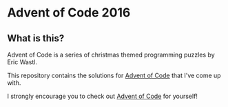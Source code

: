 # Advent of Code 2016
## What is this?
Advent of Code is a series of christmas themed programming puzzles by Eric Wastl.

This repository contains the solutions for <a href="http://adventofcode.com/">Advent of Code</a> that I've come up with.

I strongly encourage you to check out <a href="http://adventofcode.com/">Advent of Code</a> for yourself!